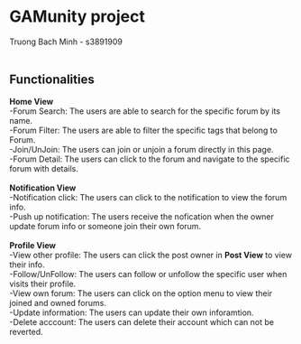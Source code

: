 # GAMunity project
Truong Bach Minh - s3891909
<br />
<br />
## Functionalities
**Home View**<br />
-Forum Search: The users are able to search for the specific forum by its name. <br />
-Forum Filter: The users are able to filter the specific tags that belong to Forum. <br />
-Join/UnJoin: The users can join or unjoin a forum directly in this page. <br />
-Forum Detail: The users can click to the forum and navigate to the specific forum with details. <br />
<br />
**Notification View**<br />
-Notification click: The users can click to the notification to view the forum info.<br />
-Push up notification: The users receive the nofication when the owner update forum info or someone join their own forum. <br />
<br />
**Profile View**<br />
-View other profile: The users can click the post owner in **Post View** to view their info.<br /> 
-Follow/UnFollow: The users can follow or unfollow the specific user when visits their profile.<br />
-View own forum: The users can click on the option menu to view their joined and owned forums.<br />
-Update information: The users can update their own inforamtion.<br />
-Delete acccount: The users can delete their account which can not be reverted.<br />

